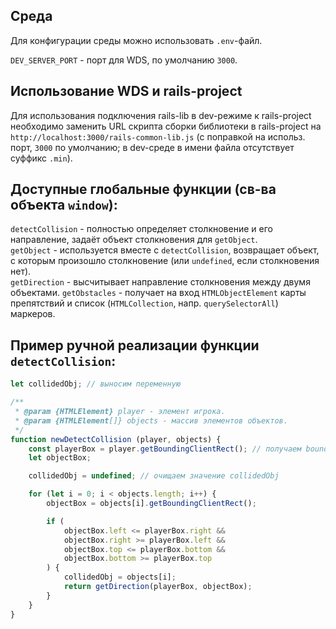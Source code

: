 ## Среда

Для конфигурации среды можно использовать `.env`-файл.

`DEV_SERVER_PORT` - порт для WDS, по умолчанию `3000`.

## Использование WDS и rails-project

Для использования подключения rails-lib в dev-режиме к rails-project необходимо заменить URL скрипта сборки библиотеки в rails-project на `http://localhost:3000/rails-common-lib.js` (с поправкой на использ. порт, `3000` по умолчанию; в dev-среде в имени файла отсутствует суффикс `.min`).

## Доступные глобальные функции (св-ва объекта `window`):

`detectCollision` - полностью определяет столкновение и его направление, задаёт объект столкновения для `getObject`.\
`getObject` - используется вместе с `detectCollision`, возвращает объект, с которым произошло столкновение (или `undefined`, если столкновения нет).\
`getDirection` - высчитывает направление столкновения между двумя объектами.
`getObstacles` - получает на вход `HTMLObjectElement` карты препятствий и список (`HTMLCollection`, напр. `querySelectorAll`) маркеров.

## Пример ручной реализации функции `detectCollision`:

```javascript
let collidedObj; // выносим переменную

/**
 * @param {HTMLElement} player - элемент игрока.
 * @param {HTMLElement[]} objects - массив элементов объектов.
 */
function newDetectCollision (player, objects) {
    const playerBox = player.getBoundingClientRect(); // получаем bounding box игрока
    let objectBox;

    collidedObj = undefined; // очищаем значение collidedObj

    for (let i = 0; i < objects.length; i++) {
        objectBox = objects[i].getBoundingClientRect();

        if (
            objectBox.left <= playerBox.right &&
            objectBox.right >= playerBox.left &&
            objectBox.top <= playerBox.bottom &&
            objectBox.bottom >= playerBox.top
        ) {
            collidedObj = objects[i];
            return getDirection(playerBox, objectBox);
        }
    }
}
```